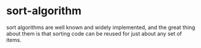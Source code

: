 # sort-algorithm
sort algorithms are well known and widely implemented, and the great thing about them is that sorting code can be reused for just about any set of items.
